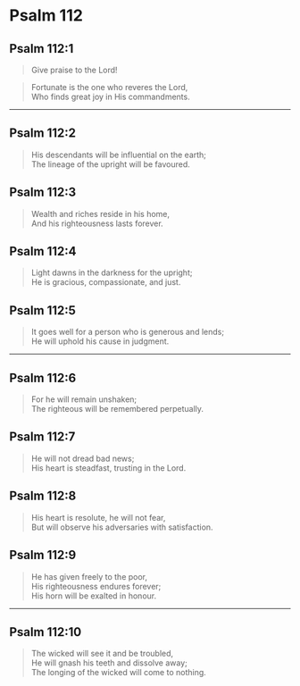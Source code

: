 # Psalm 112

## Psalm 112:1

> Give praise to the Lord!

> Fortunate is the one who reveres the Lord,  
> Who finds great joy in His commandments.

---

## Psalm 112:2

> His descendants will be influential on the earth;  
> The lineage of the upright will be favoured.

## Psalm 112:3

> Wealth and riches reside in his home,  
> And his righteousness lasts forever.

## Psalm 112:4

> Light dawns in the darkness for the upright;  
> He is gracious, compassionate, and just.

## Psalm 112:5

> It goes well for a person who is generous and lends;  
> He will uphold his cause in judgment.

---

## Psalm 112:6

> For he will remain unshaken;  
> The righteous will be remembered perpetually.

## Psalm 112:7

> He will not dread bad news;  
> His heart is steadfast, trusting in the Lord.

## Psalm 112:8

> His heart is resolute, he will not fear,  
> But will observe his adversaries with satisfaction.

## Psalm 112:9

> He has given freely to the poor,  
> His righteousness endures forever;  
> His horn will be exalted in honour.

---

## Psalm 112:10

> The wicked will see it and be troubled,  
> He will gnash his teeth and dissolve away;  
> The longing of the wicked will come to nothing.
